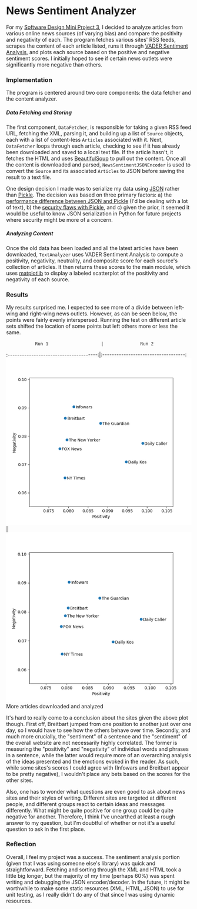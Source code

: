 # News Sentiment Analyzer

For my [Software Design Mini Project 3](https://sd17spring.github.io/assignments/mini-project-3-text-mining/), I decided to analyze articles from various online news sources (of varying bias) and compare the positivity and negativity of each. The program fetches various sites' RSS feeds, scrapes the content of each article listed, runs it through [VADER Sentiment Analysis](https://github.com/cjhutto/vaderSentiment), and plots each source based on the positive and negative sentiment scores. I initially hoped to see if certain news outlets were significantly more negative than others.

### Implementation

The program is centered around two core components: the data fetcher and the content analyzer.

##### Data Fetching and Storing

The first component, `DataFetcher`, is responsible for taking a given RSS feed URL, fetching the XML, parsing it, and building up a list of `Source` objects, each with a list of content-less `Articles` associated with it. Next, `DataFetcher` loops through each article, checking to see if it has already been downloaded and saved to a local text file. If the article hasn't, it fetches the HTML and uses [BeautifulSoup](https://www.crummy.com/software/BeautifulSoup/) to pull out the content. Once all the content is downloaded and parsed, `NewsSentimentJSONEncoder` is used to convert the `Source` and its associated `Articles` to JSON before saving the result to a text file.

One design decision I made was to serialize my data using [JSON](https://docs.python.org/3/library/json.html) rather than [Pickle](https://docs.python.org/3/library/pickle.html). The decision was based on three primary factors: a) the [performance difference between JSON and Pickle](https://konstantin.blog/2010/pickle-vs-json-which-is-faster/) (I'd be dealing with a lot of text), b) the [security flaws with Pickle](https://lincolnloop.com/blog/playing-pickle-security/), and c) given the prior, it seemed it would be useful to know JSON serialization in Python for future projects where security might be more of a concern.

##### Analyzing Content

Once the old data has been loaded and all the latest articles have been downloaded, `TextAnalyzer` uses VADER Sentiment Analysis to compute a positivity, negativity, neutrality, and composite score for each source's collection of articles. It then returns these scores to the main module, which uses [matplotlib](http://matplotlib.org/) to display a labeled scatterplot of the positivity and negativity of each source.

### Results

My results surprised me. I expected to see more of a divide between left-wing and right-wing news outlets. However, as can be seen below, the points were fairly evenly interspersed. Running the test on different article sets shifted the location of some points but left others more or less the same.

               Run 1                    |              Run 2
:--------------------------------------:|:-----------------------------------:
![Biased news comparison, first run](Results-1.png)  |  ![Biased news comparison, second run](Results-2.png) <br> More articles downloaded and analyzed

It's hard to really come to a conclusion about the sites given the above plot though. First off, Breitbart jumped from one position to another just over one day, so I would have to see how the others behave over time. Secondly, and much more crucially, the "sentiment" of a sentence and the "sentiment" of the overall website are not necessarily highly correlated. The former is measuring the "positivity" and "negativity" of individual words and phrases in a sentence, while the latter would require more of an overarching analysis of the ideas presented and the emotions evoked in the reader. As such, while some sites's scores I could agree with (Infowars and Breitbart appear to be pretty negative), I wouldn't place any bets based on the scores for the other sites.

Also, one has to wonder what questions are even good to ask about news sites and their styles of writing. Different sites are targeted at different people, and different groups react to certain ideas and messages differently. What might be quite positive for one group could be quite negative for another. Therefore, I think I've unearthed at least a rough answer to my question, but I'm doubtful of whether or not it's a useful question to ask in the first place.

### Reflection

Overall, I feel my project was a success. The sentiment analysis portion (given that I was using someone else's library) was quick and straightforward. Fetching and sorting through the XML and HTML took a little big longer, but the majority of my time (perhaps 60%) was spent writing and debugging the JSON encoder/decoder. In the future, it might be worthwhile to make some static resources (XML, HTML, JSON) to use for unit testing, as I really didn't do any of that since I was using dynamic resources.
